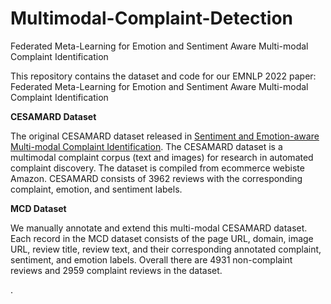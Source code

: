 # Multimodal-Complaint-Detection
Federated Meta-Learning for Emotion and Sentiment Aware Multi-modal Complaint Identification

This repository contains the dataset and code for our EMNLP 2022 paper: Federated Meta-Learning for Emotion and Sentiment Aware Multi-modal Complaint Identification

**CESAMARD Dataset**

The original CESAMARD dataset released in [Sentiment and Emotion-aware Multi-modal Complaint Identification](https://ojs.aaai.org/index.php/AAAI/article/view/21476). The CESAMARD dataset is a multimodal complaint corpus (text and images) for research in automated complaint discovery. The dataset is compiled from ecommerce webiste Amazon. CESAMARD consists of 3962 reviews with the corresponding complaint, emotion, and sentiment labels.


**MCD Dataset**

We manually annotate and extend this multi-modal CESAMARD dataset. Each record in the MCD dataset consists of the page URL, domain, image URL, review title, review text, and their corresponding annotated complaint, sentiment, and emotion labels.  Overall there are 4931 non-complaint reviews and 2959 complaint reviews in the dataset.

.

